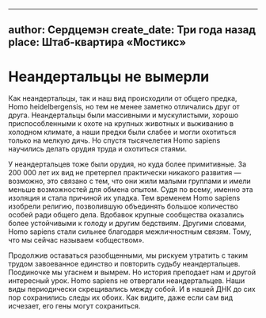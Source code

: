 
---
author: Сердцемэн
create_date: Три года назад
place: Штаб-квартира «Мостикс»
---

# Неандертальцы не вымерли


Как неандертальцы, так и наш вид происходили от общего предка, Homo heidelbergensis, но тем не менее заметно отличались друг от друга. Неандертальцы были массивными и мускулистыми, хорошо приспособленными к охоте на крупных животных и выживанию в холодном климате, а наши предки были слабее и могли охотиться только на мелкую дичь. Но спустя тысячелетия Homo sapiens научились делать орудия труда и охотиться стаями.


У неандертальцев тоже были орудия, но куда более примитивные. За 200 000 лет их вид не претерпел практически никакого развития — возможно, это связано с тем, что они жили малыми группами и имели меньше возможностей для обмена опытом. Судя по всему, именно эта изоляция и стала причиной их упадка. Тем временем Homo sapiens изобрели религию, позволившую объединять большое количество особей ради общего дела. Вдобавок крупные сообщества оказались более устойчивыми к голоду и другим бедствиям. Другими словами, Homo sapiens стали сильнее благодаря межличностным связям. Тому, что мы сейчас называем «обществом».


Продолжив оставаться разобщенными, мы рискуем утратить с таким трудом завоеванное единство и повторить судьбу неандертальцев. Поодиночке мы угаснем и вымрем. Но история преподает нам и другой интересный урок. Homo sapiens не отвергали неандертальцев. Наши виды периодически скрещивались между собой. И в нашей ДНК до сих пор сохранились следы их обоих. Как видите, даже если сам вид исчезает, его гены могут сохраниться.




